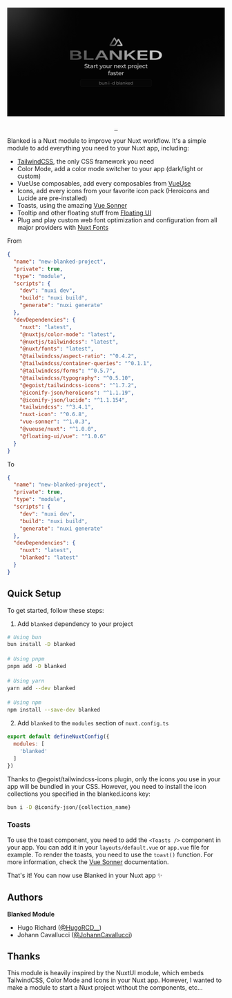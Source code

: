 ![blanked-social-preview.png](blanked-social-preview.png)

<p align="center">
  <a aria-label="NPM version" href="https://www.npmjs.com/package/blanked">
    <img alt="" src="https://img.shields.io/npm/v/blanked.svg?style=for-the-badge&labelColor=000000&color=E05C44">
  </a>
  <a aria-label="License" href="https://github.com/HugoRCD/blanked/main/LICENSE">
    <img alt="" src="https://img.shields.io/npm/l/blanked.svg?style=for-the-badge&labelColor=000000&color=E05C44">
    </a>
  <a aria-label="Follow Hugo on Twitter" href="https://twitter.com/HugoRCD__">
    <img alt="" src="https://img.shields.io/twitter/follow/HugoRCD__.svg?style=for-the-badge&labelColor=000000&logo=twitter&label=Follow%20Hugo&logoWidth=20&logoColor=white">
  </a>
</p>

Blanked is a Nuxt module to improve your Nuxt workflow. It's a simple module to add everything you need to your Nuxt app, including:
- [TailwindCSS](https://tailwindcss.com/), the only CSS framework you need
- Color Mode, add a color mode switcher to your app (dark/light or custom)
- VueUse composables, add every composables from [VueUse](https://vueuse.org/)
- Icons, add every icons from your favorite icon pack (Heroicons and Lucide are pre-installed)
- Toasts, using the amazing [Vue Sonner](https://vue-sonner.vercel.app/)
- Tooltip and other floating stuff from [Floating UI](https://floating-ui.com/)
- Plug and play custom web font optimization and configuration from all major providers with [Nuxt Fonts](https://github.com/nuxt/fonts)

From
```json
{
  "name": "new-blanked-project",
  "private": true,
  "type": "module",
  "scripts": {
    "dev": "nuxi dev",
    "build": "nuxi build",
    "generate": "nuxi generate"
  },
  "devDependencies": {
    "nuxt": "latest",
    "@nuxtjs/color-mode": "latest",
    "@nuxtjs/tailwindcss": "latest",
    "@nuxt/fonts": "latest",
    "@tailwindcss/aspect-ratio": "^0.4.2",
    "@tailwindcss/container-queries": "^0.1.1",
    "@tailwindcss/forms": "^0.5.7",
    "@tailwindcss/typography": "^0.5.10",
    "@egoist/tailwindcss-icons": "^1.7.2",
    "@iconify-json/heroicons": "^1.1.19",
    "@iconify-json/lucide": "^1.1.154",
    "tailwindcss": "^3.4.1",
    "nuxt-icon": "^0.6.8",
    "vue-sonner": "^1.0.3",
    "@vueuse/nuxt": "^1.0.0",
    "@floating-ui/vue": "^1.0.6"
  }
}
```

To
```json
{
  "name": "new-blanked-project",
  "private": true,
  "type": "module",
  "scripts": {
    "dev": "nuxi dev",
    "build": "nuxi build",
    "generate": "nuxi generate"
  },
  "devDependencies": {
    "nuxt": "latest",
    "blanked": "latest"
  }
}
```

## Quick Setup

To get started, follow these steps:

1. Add `blanked` dependency to your project

```bash
# Using bun
bun install -D blanked

# Using pnpm
pnpm add -D blanked

# Using yarn
yarn add --dev blanked

# Using npm
npm install --save-dev blanked
```

2. Add `blanked` to the `modules` section of `nuxt.config.ts`

```js
export default defineNuxtConfig({
  modules: [
    'blanked'
  ]
})
```

Thanks to @egoist/tailwindcss-icons plugin, only the icons you use in your app will be bundled in your CSS. However, you need to install the icon collections you specified in the blanked.icons key:

```bash
bun i -D @iconify-json/{collection_name}
```

### Toasts

To use the toast component, you need to add the `<Toasts />` component in your app. You can add it in your `layouts/default.vue` or `app.vue` file for example.
To render the toasts, you need to use the `toast()` function.
For more information, check the [Vue Sonner](https://vue-sonner.vercel.app/) documentation.

That's it! You can now use Blanked in your Nuxt app ✨

## Authors

**Blanked Module**

- Hugo Richard ([@HugoRCD__](https://x.com/HugoRCD__))
- Johann Cavallucci ([@JohannCavallucci](https://github.com/cavalluccijohann))

## Thanks

This module is heavily inspired by the NuxtUI module, which embeds TailwindCSS, Color Mode and Icons in your Nuxt app. However, I wanted to make a module to start a Nuxt project without the components, etc...

